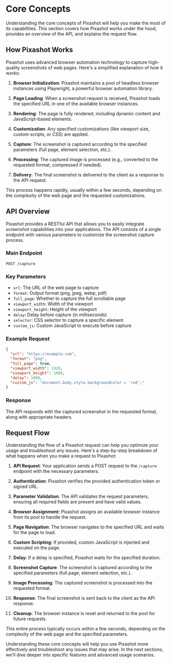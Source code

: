 # Core Concepts

Understanding the core concepts of Pixashot will help you make the most of its capabilities. This section covers how Pixashot works under the hood, provides an overview of the API, and explains the request flow.

## How Pixashot Works

Pixashot uses advanced browser automation technology to capture high-quality screenshots of web pages. Here's a simplified explanation of how it works:

1. **Browser Initialization**: Pixashot maintains a pool of headless browser instances using Playwright, a powerful browser automation library.

2. **Page Loading**: When a screenshot request is received, Pixashot loads the specified URL in one of the available browser instances.

3. **Rendering**: The page is fully rendered, including dynamic content and JavaScript-based elements.

4. **Customization**: Any specified customizations (like viewport size, custom scripts, or CSS) are applied.

5. **Capture**: The screenshot is captured according to the specified parameters (full page, element selection, etc.).

6. **Processing**: The captured image is processed (e.g., converted to the requested format, compressed if needed).

7. **Delivery**: The final screenshot is delivered to the client as a response to the API request.

This process happens rapidly, usually within a few seconds, depending on the complexity of the web page and the requested customizations.

## API Overview

Pixashot provides a RESTful API that allows you to easily integrate screenshot capabilities into your applications. The API consists of a single endpoint with various parameters to customize the screenshot capture process.

### Main Endpoint

```
POST /capture
```

### Key Parameters

- `url`: The URL of the web page to capture
- `format`: Output format (png, jpeg, webp, pdf)
- `full_page`: Whether to capture the full scrollable page
- `viewport_width`: Width of the viewport
- `viewport_height`: Height of the viewport
- `delay`: Delay before capture (in milliseconds)
- `selector`: CSS selector to capture a specific element
- `custom_js`: Custom JavaScript to execute before capture

### Example Request

```json
{
  "url": "https://example.com",
  "format": "png",
  "full_page": true,
  "viewport_width": 1920,
  "viewport_height": 1080,
  "delay": 1000,
  "custom_js": "document.body.style.backgroundColor = 'red';"
}
```

### Response

The API responds with the captured screenshot in the requested format, along with appropriate headers.

## Request Flow

Understanding the flow of a Pixashot request can help you optimize your usage and troubleshoot any issues. Here's a step-by-step breakdown of what happens when you make a request to Pixashot:

1. **API Request**: Your application sends a POST request to the `/capture` endpoint with the necessary parameters.

2. **Authentication**: Pixashot verifies the provided authentication token or signed URL.

3. **Parameter Validation**: The API validates the request parameters, ensuring all required fields are present and have valid values.

4. **Browser Assignment**: Pixashot assigns an available browser instance from its pool to handle the request.

5. **Page Navigation**: The browser navigates to the specified URL and waits for the page to load.

6. **Custom Scripting**: If provided, custom JavaScript is injected and executed on the page.

7. **Delay**: If a delay is specified, Pixashot waits for the specified duration.

8. **Screenshot Capture**: The screenshot is captured according to the specified parameters (full page, element selection, etc.).

9. **Image Processing**: The captured screenshot is processed into the requested format.

10. **Response**: The final screenshot is sent back to the client as the API response.

11. **Cleanup**: The browser instance is reset and returned to the pool for future requests.

This entire process typically occurs within a few seconds, depending on the complexity of the web page and the specified parameters.

Understanding these core concepts will help you use Pixashot more effectively and troubleshoot any issues that may arise. In the next sections, we'll dive deeper into specific features and advanced usage scenarios.